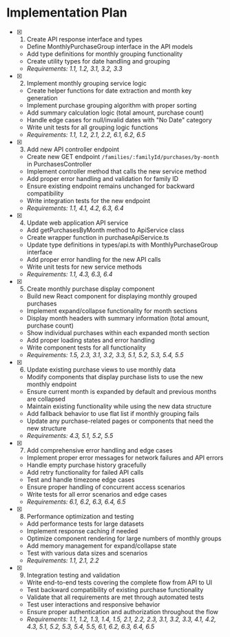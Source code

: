 # Implementation Plan

- [x]   1. Create API response interface and types
    - Define MonthlyPurchaseGroup interface in the API models
    - Add type definitions for monthly grouping functionality
    - Create utility types for date handling and grouping
    - _Requirements: 1.1, 1.2, 3.1, 3.2, 3.3_

- [x]   2. Implement monthly grouping service logic
    - Create helper functions for date extraction and month key generation
    - Implement purchase grouping algorithm with proper sorting
    - Add summary calculation logic (total amount, purchase count)
    - Handle edge cases for null/invalid dates with "No Date" category
    - Write unit tests for all grouping logic functions
    - _Requirements: 1.1, 1.2, 2.1, 2.2, 6.1, 6.2, 6.5_

- [x]   3. Add new API controller endpoint
    - Create new GET endpoint `/families/:familyId/purchases/by-month` in PurchasesController
    - Implement controller method that calls the new service method
    - Add proper error handling and validation for family ID
    - Ensure existing endpoint remains unchanged for backward compatibility
    - Write integration tests for the new endpoint
    - _Requirements: 1.1, 4.1, 4.2, 6.3, 6.4_

- [x]   4. Update web application API service
    - Add getPurchasesByMonth method to ApiService class
    - Create wrapper function in purchaseApiService.ts
    - Update type definitions in types/api.ts with MonthlyPurchaseGroup interface
    - Add proper error handling for the new API calls
    - Write unit tests for new service methods
    - _Requirements: 1.1, 4.3, 6.3, 6.4_

- [x]   5. Create monthly purchase display component
    - Build new React component for displaying monthly grouped purchases
    - Implement expand/collapse functionality for month sections
    - Display month headers with summary information (total amount, purchase count)
    - Show individual purchases within each expanded month section
    - Add proper loading states and error handling
    - Write component tests for all functionality
    - _Requirements: 1.5, 2.3, 3.1, 3.2, 3.3, 5.1, 5.2, 5.3, 5.4, 5.5_

- [x]   6. Update existing purchase views to use monthly data
    - Modify components that display purchase lists to use the new monthly endpoint
    - Ensure current month is expanded by default and previous months are collapsed
    - Maintain existing functionality while using the new data structure
    - Add fallback behavior to use flat list if monthly grouping fails
    - Update any purchase-related pages or components that need the new structure
    - _Requirements: 4.3, 5.1, 5.2, 5.5_

- [x]   7. Add comprehensive error handling and edge cases
    - Implement proper error messages for network failures and API errors
    - Handle empty purchase history gracefully
    - Add retry functionality for failed API calls
    - Test and handle timezone edge cases
    - Ensure proper handling of concurrent access scenarios
    - Write tests for all error scenarios and edge cases
    - _Requirements: 6.1, 6.2, 6.3, 6.4, 6.5_

- [x]   8. Performance optimization and testing
    - Add performance tests for large datasets
    - Implement response caching if needed
    - Optimize component rendering for large numbers of monthly groups
    - Add memory management for expand/collapse state
    - Test with various data sizes and scenarios
    - _Requirements: 1.1, 2.1, 2.2_

- [x]   9. Integration testing and validation
    - Write end-to-end tests covering the complete flow from API to UI
    - Test backward compatibility of existing purchase functionality
    - Validate that all requirements are met through automated tests
    - Test user interactions and responsive behavior
    - Ensure proper authentication and authorization throughout the flow
    - _Requirements: 1.1, 1.2, 1.3, 1.4, 1.5, 2.1, 2.2, 2.3, 3.1, 3.2, 3.3, 4.1, 4.2, 4.3, 5.1, 5.2, 5.3, 5.4, 5.5, 6.1, 6.2, 6.3, 6.4, 6.5_
